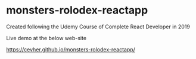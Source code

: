 # monsters-rolodex-reactapp
Created following the Udemy Course of Complete React Developer in 2019

Live demo at the below web-site

https://cevher.github.io/monsters-rolodex-reactapp/


